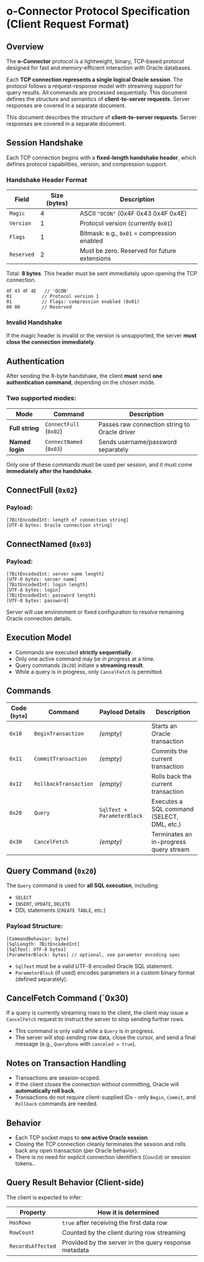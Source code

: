 # o-Connector Protocol Specification (Client Request Format)

## Overview

The **o-Connector** protocol is a lightweight, binary, TCP-based protocol designed for fast and memory-efficient interaction with Oracle databases.

Each **TCP connection represents a single logical Oracle session**. The protocol follows a request-response model with streaming support for query results. All commands are processed sequentially. This document defines the structure and semantics of **client-to-server requests**. Server responses are covered in a separate document.

This document describes the structure of **client-to-server requests**. Server responses are covered in a separate document.

## Session Handshake

Each TCP connection begins with a **fixed-length handshake header**, which defines protocol capabilities, version, and compression support.

### Handshake Header Format

| Field      | Size (bytes) | Description                                  |
| ---------- | ------------ | -------------------------------------------- |
| `Magic`    | 4            | ASCII `"OCON"` (0x4F 0x43 0x4F 0x4E)         |
| `Version`  | 1            | Protocol version (currently `0x01`)          |
| `Flags`    | 1            | Bitmask: e.g., `0x01` = compression enabled  |
| `Reserved` | 2            | Must be zero. Reserved for future extensions |
Total: **8 bytes**. This header must be sent immediately upon opening the TCP connection.

```
4F 43 4F 4E   // 'OCON'
01           // Protocol version 1
01           // Flags: compression enabled (0x01)
00 00        // Reserved
```

### Invalid Handshake

If the magic header is invalid or the version is unsupported, the server **must close the connection immediately**.
## Authentication

After sending the 8-byte handshake, the client **must** send **one authentication command**, depending on the chosen mode.

### Two supported modes:

| Mode            | Command                 | Description                                   |
| --------------- | ----------------------- | --------------------------------------------- |
| **Full string** | `ConnectFull` (`0x02`)  | Passes raw connection string to Oracle driver |
| **Named login** | `ConnectNamed` (`0x03`) | Sends username/password separately            |
Only one of these commands must be used per session, and it must come **immediately after the handshake**.

## ConnectFull (`0x02`)

### Payload:

```
[7BitEncodedInt: length of connection string]
[UTF-8 bytes: Oracle connection string]
```

## ConnectNamed (`0x03`)

### Payload:

```
[7BitEncodedInt: server name length]
[UTF-8 bytes: server name]
[7BitEncodedInt: login length]
[UTF-8 bytes: login]
[7BitEncodedInt: password length]
[UTF-8 bytes: password]
```
Server will use environment or fixed configuration to resolve remaining Oracle connection details.

## Execution Model

- Commands are executed **strictly sequentially**.
- Only one active command may be in progress at a time.
- Query commands (`0x20`) initiate a **streaming result**.
- While a query is in progress, only `CancelFetch` is permitted.
## Commands
| Code (`byte`) | Command               | Payload Details            | Description                                |
| ------------- | --------------------- | -------------------------- | ------------------------------------------ |
| `0x10`        | `BeginTransaction`    | _(empty)_                  | Starts an Oracle transaction               |
| `0x11`        | `CommitTransaction`   | _(empty)_                  | Commits the current transaction            |
| `0x12`        | `RollbackTransaction` | _(empty)_                  | Rolls back the current transaction         |
| `0x20`        | `Query`               | `SqlText + ParameterBlock` | Executes a SQL command (SELECT, DML, etc.) |
| `0x30`        | `CancelFetch`         | _(empty)_                  | Terminates an in-progress query stream     |
## Query Command (`0x20`)

The `Query` command is used for **all SQL execution**, including:

- `SELECT`
- `INSERT`, `UPDATE`, `DELETE`
- DDL statements (`CREATE TABLE`, etc.)

### Payload Structure:

```
[CommandBehavior: byte]
[SqlLength: 7BitEncodedInt]
[SqlText: UTF-8 bytes]
[ParameterBlock: bytes] // optional, see parameter encoding spec
```

- `SqlText` must be a valid UTF-8 encoded Oracle SQL statement.
- `ParameterBlock` (if used) encodes parameters in a custom binary format (defined separately).

## CancelFetch Command (`0x30)

If a query is currently streaming rows to the client, the client may issue a `CancelFetch` request to instruct the server to stop sending further rows.

- This command is only valid while a `Query` is in progress.
- The server will stop sending row data, close the cursor, and send a final message (e.g., `QueryDone` with `canceled = true`).

## Notes on Transaction Handling

- Transactions are session-scoped.
- If the client closes the connection without committing, Oracle will **automatically roll back**.
- Transactions do not require client-supplied IDs - only `Begin`, `Commit`, and `Rollback` commands are needed.
## Behavior

- Each TCP socket maps to **one active Oracle session**.
- Closing the TCP connection cleanly terminates the session and rolls back any open transaction (per Oracle behavior).
- There is no need for explicit connection identifiers (`ConnId`) or session tokens..

## Query Result Behavior (Client-side)

The client is expected to infer:

| Property          | How it is determined                                  |
| ----------------- | ----------------------------------------------------- |
| `HasRows`         | `true` after receiving the first data row             |
| `RowCount`        | Counted by the client during row streaming            |
| `RecordsAffected` | Provided by the server in the query response metadata |


